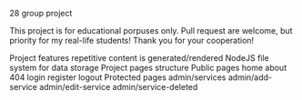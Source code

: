 28 group project

This project is for educational porpuses only. Pull request are welcome, but priority for my real-life students! Thank you for your cooperation!

Project features
repetitive content is generated/rendered
NodeJS
file system for data storage
Project pages structure
Public pages
home
about
404
login
register
logout
Protected pages
admin/services
admin/add-service
admin/edit-service
admin/service-deleted

